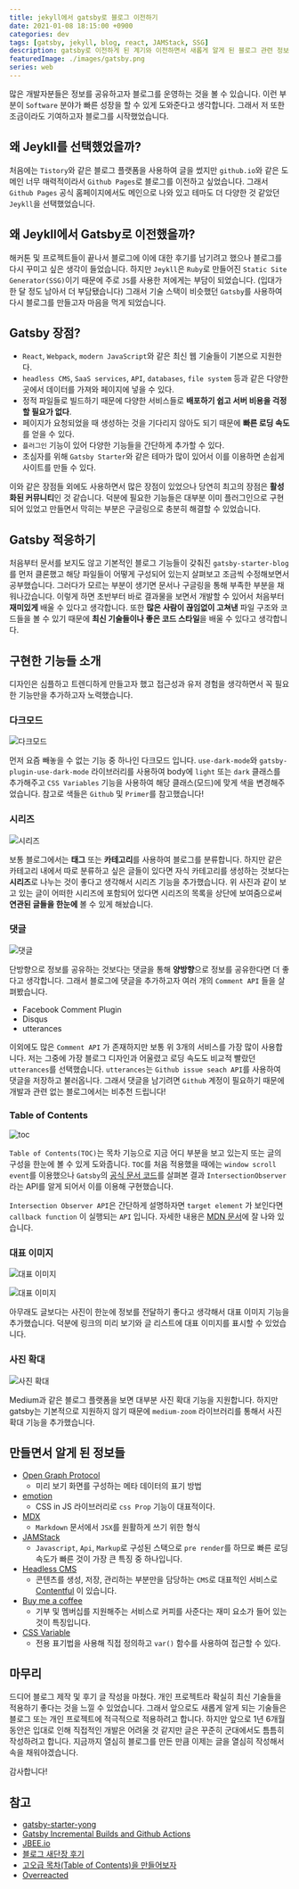 ```yaml
---
title: jekyll에서 gatsby로 블로그 이전하기
date: 2021-01-08 18:15:00 +0900
categories: dev
tags: [gatsby, jekyll, blog, react, JAMStack, SSG]
description: gatsby로 이전하게 된 계기와 이전하면서 새롭게 알게 된 블로그 관련 정보들을 정리해 보았습니다.
featuredImage: ./images/gatsby.png
series: web
---
```


많은 개발자분들은 정보를 공유하고자 블로그를 운영하는 것을 볼 수 있습니다. 이런 부분이 `Software` 분야가 빠른 성장을 할 수 있게 도와준다고 생각합니다. 그래서 저 또한 조금이라도 기여하고자 블로그를 시작했었습니다.

## 왜 Jeykll를 선택했었을까?

처음에는 `Tistory`와 같은 블로그 플랫폼을 사용하여 글을 썼지만 `github.io`와 같은 도메인 너무 매력적이라서 `Github Pages`로 블로그를 이전하고 싶었습니다. 그래서 `Github Pages` 공식 홈페이지에서도 메인으로 나와 있고 테마도 더 다양한 것 같았던 `Jeykll`을 선택했었습니다.

## 왜 Jeykll에서 Gatsby로 이전했을까?

해커톤 및 프로젝트들이 끝나서 블로그에 이에 대한 후기를 남기려고 했으나 블로그를 다시 꾸미고 싶은 생각이 들었습니다. 하지만 `Jeykll`은 `Ruby`로 만들어진 `Static Site Generator(SSG)`이기 때문에 주로 `JS`를 사용한 저에게는 부담이 되었습니다. (입대가 한 달 정도 남아서 더 부담됐습니다) 그래서 기술 스택이 비슷했던 `Gatsby`를 사용하여 다시 블로그를 만들고자 마음을 먹게 되었습니다.

## Gatsby 장점?

- `React`, `Webpack`, `modern JavaScript`와 같은 최신 웹 기술들이 기본으로 지원한다.
- `headless CMS`, `SaaS services`, `API`, `databases`, `file system` 등과 같은 다양한 곳에서 데이터를 가져와 페이지에 넣을 수 있다.
- 정적 파일들로 빌드하기 때문에 다양한 서비스들로 **배포하기 쉽고 서버 비용을 걱정할 필요가 없다**.
- 페이지가 요청되었을 때 생성하는 것을 기다리지 않아도 되기 때문에 **빠른 로딩 속도**를 얻을 수 있다.
- `플러그인` 기능이 있어 다양한 기능들을 간단하게 추가할 수 있다.
- 초심자를 위해 `Gatsby Starter`와 같은 테마가 많이 있어서 이를 이용하면 손쉽게 사이트를 만들 수 있다.

이와 같은 장점들 외에도 사용하면서 많은 장점이 있었으나 당연히 최고의 장점은 **활성화된 커뮤니티**인 것 같습니다. 덕분에 필요한 기능들은 대부분 이미 플러그인으로 구현되어 있었고 만들면서 막히는 부분은 구글링으로 충분히 해결할 수 있었습니다.

## Gatsby 적응하기

처음부터 문서를 보지도 않고 기본적인 블로그 기능들이 갖춰진 `gatsby-starter-blog`를 먼저 클론했고 해당 파일들이 어떻게 구성되어 있는지 살펴보고 조금씩 수정해보면서 공부했습니다. 그러다가 모르는 부분이 생기면 문서나 구글링을 통해 부족한 부분을 채워나갔습니다. 이렇게 하면 초반부터 바로 결과물을 보면서 개발할 수 있어서 처음부터 **재미있게** 배울 수 있다고 생각합니다. 또한 **많은 사람이 끊임없이 고쳐낸** 파일 구조와 코드들을 볼 수 있기 때문에 **최신 기술들이나 좋은 코드 스타일**을 배울 수 있다고 생각합니다.

## 구현한 기능들 소개

디자인은 심플하고 트렌디하게 만들고자 했고 접근성과 유저 경험을 생각하면서 꼭 필요한 기능만을 추가하고자 노력했습니다.

### 다크모드

![다크모드](./images/darkmode.gif)

먼저 요즘 빼놓을 수 없는 기능 중 하나인 다크모드 입니다. `use-dark-mode`와 `gatsby-plugin-use-dark-mode` 라이브러리를 사용하여 body에 `light` 또는 `dark` 클래스를 추가해주고 `CSS Variables` 기능을 사용하여 해당 클래스(모드)에 맞게 색을 변경해주었습니다. 참고로 색들은 `Github` 및 `Primer`를 참고했습니다!

### 시리즈

![시리즈](./images/2021-01-10-21-32-55.png)

보통 블로그에서는 **태그** 또는 **카테고리**를 사용하여 블로그를 분류합니다. 하지만 같은 카테고리 내에서 따로 분류하고 싶은 글들이 있다면 자식 카테고리를 생성하는 것보다는 **시리즈**로 나누는 것이 좋다고 생각해서 시리즈 기능을 추가했습니다. 위 사진과 같이 보고 있는 글이 어떠한 시리즈에 포함되어 있다면 시리즈의 목록을 상단에 보여줌으로써 **연관된 글들을 한눈에** 볼 수 있게 해놨습니다.

### 댓글

![댓글](./images/2021-01-12-15-30-56.png)

단방향으로 정보를 공유하는 것보다는 댓글을 통해 **양방향**으로 정보를 공유한다면 더 좋다고 생각합니다. 그래서 블로그에 댓글을 추가하고자 여러 개의 `Comment API` 들을 살펴봤습니다.

- Facebook Comment Plugin
- Disqus
- utterances

이외에도 많은 `Comment API` 가 존재하지만 보통 위 3개의 서비스를 가장 많이 사용합니다. 저는 그중에 가장 블로그 디자인과 어울렸고 로딩 속도도 비교적 빨랐던 `utterances`를 선택했습니다. `utterances`는 `Github issue seach API`를 사용하여 댓글을 저장하고 불러옵니다. 그래서 댓글을 남기려면 `Github` 계정이 필요하기 때문에 개발과 관련 없는 블로그에서는 비추천 드립니다!

### Table of Contents

![toc](./images/2021-01-12-16-41-11.png)

`Table of Contents(TOC)`는 목차 기능으로 지금 어디 부분을 보고 있는지 또는 글의 구성을 한눈에 볼 수 있게 도와줍니다. `TOC`를 처음 적용했을 때에는 `window scroll event`를 이용했으나 `Gatsby`의 [공식 문서 코드](https://github.com/gatsbyjs/gatsby/blob/ae2c3dab9fe6b26a968b7762892243914ee10a6b/www/src/hooks/use-active-hash.js)를 살펴본 결과 `IntersectionObserver` 라는 API를 알게 되어서 이를 이용해 구현했습니다.

`Intersection Observer API`은 간단하게 설명하자면 `target element` 가 보인다면 `callback function` 이 실행되는 `API` 입니다. 자세한 내용은 [MDN 문서](https://developer.mozilla.org/en-US/docs/Web/API/Intersection_Observer_API)에 잘 나와 있습니다.

### 대표 이미지

![대표 이미지](./images/2021-01-12-16-53-25.png)

![대표 이미지](./images/2021-01-12-19-12-25.png)

아무래도 글보다는 사진이 한눈에 정보를 전달하기 좋다고 생각해서 대표 이미지 기능을 추가했습니다. 덕분에 링크의 미리 보기와 글 리스트에 대표 이미지를 표시할 수 있었습니다.

### 사진 확대

![사진 확대](./images/imagezoom.gif)

Medium과 같은 블로그 플랫폼을 보면 대부분 사진 확대 기능을 지원합니다. 하지만 gatsby는 기본적으로 지원하지 않기 때문에 `medium-zoom` 라이브러리를 통해서 사진 확대 기능을 추가했습니다.

## 만들면서 알게 된 정보들

- [Open Graph Protocol](https://ogp.me/)
  - 미리 보기 화면를 구성하는 메타 데이터의 표기 방법
- [emotion](https://emotion.sh/docs/introduction)
  - CSS in JS 라이브러리로 `css Prop` 기능이 대표적이다.
- [MDX](https://mdxjs.com/)
  - `Markdown` 문서에서 `JSX`를 원활하게 쓰기 위한 형식
- [JAMStack](https://jamstack.org/)
  - `Javascript`, `Api`, `Markup`로 구성된 스택으로 `pre render`를 하므로 빠른 로딩 속도가 빠른 것이 가장 큰 특징 중 하나입니다.
- [Headless CMS](https://en.wikipedia.org/wiki/Headless_content_management_system)
  - 콘텐츠를 생성, 저장, 관리하는 부분만을 담당하는 `CMS`로 대표적인 서비스로 [Contentful](https://www.contentful.com/) 이 있습니다.
- [Buy me a coffee](https://www.buymeacoffee.com/)
  - 기부 및 멤버십를 지원해주는 서비스로 커피를 사준다는 재미 요소가 들어 있는 것이 특징입니다.
- [CSS Variable](https://developer.mozilla.org/ko/docs/Web/CSS/Using_CSS_custom_properties)
  - 전용 표기법을 사용해 직접 정의하고 `var()` 함수를 사용하여 접근할 수 있다.

## 마무리

드디어 블로그 제작 및 후기 글 작성을 마쳤다. 개인 프로젝트라 확실히 최신 기술들을 적용하기 좋다는 것을 느낄 수 있었습니다. 그래서 앞으로도 새롭게 알게 되는 기술들은 블로그 또는 개인 프로젝트에 적극적으로 적용하려고 합니다. 하지만 앞으로 1년 6개월 동안은 입대로 인해 직접적인 개발은 어려울 것 같지만 글은 꾸준히 군대에서도 틈틈히 작성하려고 합니다. 지금까지 열심히 블로그를 만든 만큼 이제는 글을 열심히 작성해서 속을 채워야겠습니다.

감사합니다!

## 참고

- [gatsby-starter-yong](https://github.com/dayongbz/gatsby-starter-yong)
- [Gatsby Incremental Builds and Github Actions](https://raulmelo.dev/blog/cache-gatsby-github-actions)
- [JBEE.io](https://jbee.io/)
- [블로그 새단장 후기](https://imch.dev/posts/blog-renewal)
- [고오급 목차(Table of Contents)을 만들어보자](<https://whywhyy.me/blog/2020/06/10/%EA%B3%A0%EC%98%A4%EA%B8%89%20%EB%AA%A9%EC%B0%A8(Table%20of%20Contents)%EC%9D%84%20%EB%A7%8C%EB%93%A4%EC%96%B4%EB%B3%B4%EC%9E%90>)
- [Overreacted](https://overreacted.io/)
